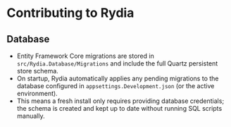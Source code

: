 # Contributing to Rydia

## Database

- Entity Framework Core migrations are stored in `src/Rydia.Database/Migrations` and include the full Quartz persistent store schema.
- On startup, Rydia automatically applies any pending migrations to the database configured in `appsettings.Development.json` (or the active environment).
- This means a fresh install only requires providing database credentials; the schema is created and kept up to date without running SQL scripts manually.
